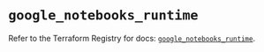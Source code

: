 # `google_notebooks_runtime`

Refer to the Terraform Registry for docs: [`google_notebooks_runtime`](https://registry.terraform.io/providers/drfaust92/google/4.16.4/docs/resources/notebooks_runtime).
